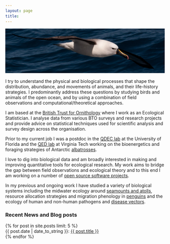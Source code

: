```yaml
---
layout: page
title: 
---
```


<img class="img-wide" src="/public/images/IYNA_JC66_3257_wide.jpg"><br>

I try to understand the physical and biological processes that shape the distribution, abundance, and movements of animals, and their life-history strategies. I predominantly address these questions by studying birds and animals of the open ocean, and by using a combination of field observations and computational/theoretical approaches. 

I am based at the [British Trust for Ornithology](https://www.bto.org/) where I work as an Ecological Statistician. I analyse data from various BTO surveys and research projects and provide advice on statistical techniques used for scientific analysis and survey design across the organisation.

Prior to my current job I was a postdoc in the [QDEC lab](http://www.sadieryan.net/) at the University of Florida and the [QED lab](http://leah.johnson-gramacy.com/QED/) at Virginia Tech working on the bioenergetics and foraging strategies of Antarctic [albatrosses](http://pboesu.github.io/research/#albatross). 

I love to dig into biological data and am broadly interested in making and improving quantitative tools for ecological research. My work aims to bridge the gap between field observations and ecological theory and to this end I am working on a number of [open source software projects](http://pboesu.github.io/software).

In my previous and ongoing work I have studied a variety of biological systems including the midwater ecology around [seamounts and atolls](http://pboesu.github.io/research/#seamounts), resource allocation strategies and migration phenology in [penguins](http://pboesu.github.io/research/#albatross) and the ecology of human and non-human pathogens and [disease vectors](http://pboesu.github.io/research/#disease). 




<h3> Recent News and Blog posts  </h3>

<div class="post-titles">
  {% for post in site.posts limit: 5 %}
   <div class="post-title">
   {{ post.date | date_to_string }}:   <a href="{{ post.url }}">{{ post.title }}</a>
  </div>
  {% endfor %}
</div>
